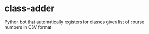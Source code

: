# class-adder
Python bot that automatically registers for classes given list of course numbers in CSV format
